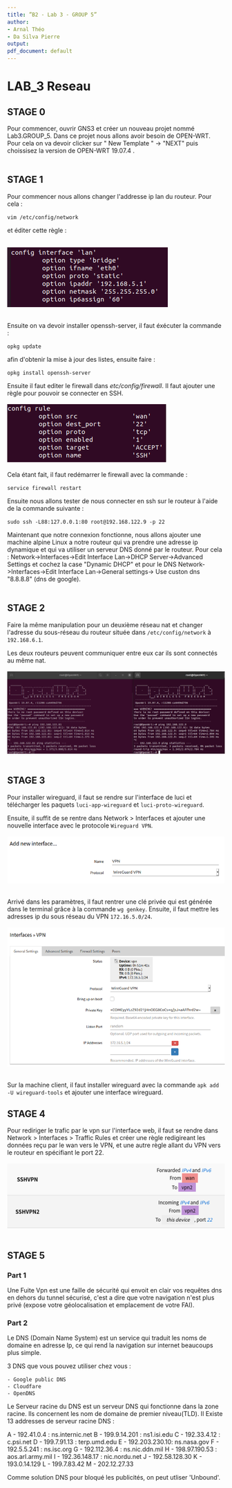 ```yaml
---
title: ”B2 - Lab 3 - GROUP 5”
author:
- Arnal Théo
- Da Silva Pierre
output:
pdf_document: default
---
```


# LAB_3 Reseau

## STAGE 0

Pour commencer, ouvrir GNS3 et créer un nouveau projet nommé Lab3.GROUP_5. Dans ce projet nous allons avoir besoin de OPEN-WRT. Pour cela on va devoir clicker sur " New Template " -> "NEXT" puis choissisez la version de OPEN-WRT 19.07.4 . 
<br><br>
## STAGE 1 

Pour commencer nous allons changer l'addresse ip lan du routeur. Pour cela : 
```
vim /etc/config/network
```
et éditer cette règle : <br><br>

![Ip_Firewall](images/Ip_Firewall.png)<br><br>

Ensuite on va devoir installer openssh-server, il faut éxécuter la commande : 
```
opkg update
```
afin d'obtenir la mise à jour des listes, ensuite faire :
```
opkg install openssh-server
```
Ensuite il faut editer le firewall dans *etc/config/firewall*. Il faut ajouter une règle pour pouvoir se connecter en SSH.<br><br>
![Firewall](images/firewall.png)<br><br>
Cela étant fait, il faut redémarrer le firewall avec la commande :
```
service firewall restart
```
Ensuite nous allons tester de nous connecter en ssh sur le routeur à l'aide de la commande suivante : 
```
sudo ssh -L88:127.0.0.1:80 root@192.168.122.9 -p 22
```
Maintenant que notre connexion fonctionne, nous allons ajouter une machine alpine Linux a notre routeur qui va prendre une adresse ip dynamique et qui va utiliser un serveur DNS donné par le routeur. Pour cela : Network->Interfaces->Edit Interface Lan->DHCP Server->Advanced Settings et cochez la case "Dynamic DHCP" et pour le DNS  Network->Interfaces->Edit Interface Lan->General settings-> Use custon dns "8.8.8.8" (dns de google).
<br><br>
## STAGE 2

Faire la même manipulation pour un deuxième réseau nat et changer l'adresse du sous-réseau du routeur située dans `/etc/config/network` à `192.168.6.1`.

Les deux routeurs peuvent communiquer entre eux car ils sont connectés au même nat.<br><br>
![Ping](images/ping.png)<br><br>

## STAGE 3
Pour installer wireguard, il faut se rendre sur l'interface de luci et télécharger les paquets `luci-app-wireguard` et `luci-proto-wireguard`. 

Ensuite, il suffit de se rentre dans Network > Interfaces et ajouter une nouvelle interface avec le protocole `Wireguard VPN`.<br><br>
![vpn](images/VPN.png)<br><br>

Arrivé dans les paramètres, il faut rentrer une clé privée qui est générée dans le terminal grâce à la commande `wg genkey`. Ensuite, il faut mettre les adresses ip du sous réseau du VPN `172.16.5.0/24`.
<br><br>
![vpn](images/config_vpn.png)<br><br>

Sur la machine client, il faut installer wireguard avec la commande `apk add -U wireguard-tools` et ajouter une interface wireguard.

## STAGE 4

Pour rediriger le trafic par le vpn sur l'interface web, il faut se rendre dans Network > Interfaces > Traffic Rules et créer une règle redigireant les données reçu par le wan vers le VPN, et une autre règle allant du VPN vers le routeur en spécifiant le port 22.
<br><br>
![vpn](images/vpn_rules.png)<br><br>

## STAGE 5

### Part 1
Une Fuite Vpn est une faille de sécurité qui envoit en clair vos requêtes dns en dehors du tunnel sécurisé, c'est a dire que votre navigation n'est plus 
privé (expose votre géolocalisation et emplacement de votre FAI).


### Part 2
Le DNS (Domain Name System) est un service qui traduit les noms de domaine en adresse Ip, ce qui rend la navigation sur internet beaucoups plus 
simple.

3 DNS que vous pouvez utiliser chez vous :

	- Google public DNS
	- Cloudfare
	- OpenDNS


Le Serveur racine du DNS est un serveur DNS qui fonctionne dans la zone racine. Ils concernent les nom de domaine de premier niveau(TLD).
Il Existe 13 addresses de serveur racine DNS :

A	- 192.41.0.4	:	ns.internic.net
B	- 199.9.14.201	:	ns1.isi.edu
C	- 192.33.4.12	:	c.psi.net
D	- 199.7.91.13	:	terp.umd.edu
E	- 192.203.230.10:	ns.nasa.gov
F	- 192.5.5.241	:	ns.isc.org
G	- 192.112.36.4	: 	ns.nic.ddn.mil
H	- 198.97.190.53	:	aos.arl.army.mil
I	- 192.36.148.17	:	nic.nordu.net
J	- 192.58.128.30
K	- 193.0.14.129
L	- 199.7.83.42
M	- 202.12.27.33


Comme solution DNS pour bloqué les publicités, on peut utliser 'Unbound'.